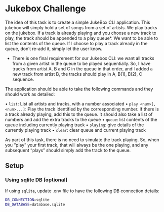 # Jukebox Challenge

The idea of this task is to create a simple JukeBox CLI application.
This jukebox will simply hold a set of songs from a set of artists. We play
tracks on the jukebox. If a track is already playing and you choose a new track
to play, the track should be appended to a play queue\*. We want to be able to
list the contents of the queue. If I choose to play a track already in the
queue, don’t re-add it, simply let the user know.

- There is one final requirement for our Jukebox CLI: we want all tracks from a
  given artist in the queue to be played sequentially. So, I have tracks from
  artist A, B and C in the queue in that order, and I added a new track from
  artist B, the tracks should play in A, B(1), B(2), C sequence.

The application should be able to take the following commands and they should
work as detailed:

• `list`: List all artists and tracks, with a number associated
• `play <num>[,<num>...]`: Play the track identified by the corresponding number.
If there is a track already playing, add this to the queue. It should also
take a list of numbers and add the extra tracks to the queue
• `queue`: list contents of the queue including currently playing track
• `playing`: give details of the currently playing track
• `clear`: clear queue and current playing track

As part of this task, there is no need to simulate the track playing. So, when
you “play” your first track, that will always be the one playing, and any
subsequent “plays” should simply add the track to the queue.


## Setup

### Using sqlite DB (optional)

If using `sqlite`, update .env file to have the following DB connection details:

```bash
DB_CONNECTION=sqlite
DB_DATABASE=database.sqlite
```
